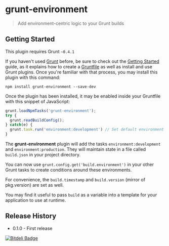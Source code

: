 # grunt-environment

> Add environment-centric logic to your Grunt builds

## Getting Started
This plugin requires Grunt `~0.4.1`

If you haven't used [Grunt](http://gruntjs.com/) before, be sure to check out the [Getting Started](http://gruntjs.com/getting-started) guide, as it explains how to create a [Gruntfile](http://gruntjs.com/sample-gruntfile) as well as install and use Grunt plugins. Once you're familiar with that process, you may install this plugin with this command:

```shell
npm install grunt-environment --save-dev
```

Once the plugin has been installed, it may be enabled inside your Gruntfile with this snippet of JavaScript:

```js
grunt.loadNpmTasks('grunt-environment');
try {
  grunt.readBuildConfig();
} catch(e) {
  grunt.task.run('environment:development') // Set default environment
}

```

The **grunt-environment** plugin will add the tasks `environment:development` and
`environment:production`. They will maintain state in a file called `build.json` in
your project directory.

You can now use `grunt.config.get('build.environment')` in your other Grunt tasks to
create conditions around these environments.

For convenience, the `build.timestamp` and `build.version` (mirror of pkg.version) are
set as well.

You may find it useful to pass `build` as a variable into a template for your application to use at runtime.

## Release History

* 0.1.0 - First release


[![Bitdeli Badge](https://d2weczhvl823v0.cloudfront.net/logankoester/grunt-environment/trend.png)](https://bitdeli.com/free "Bitdeli Badge")

